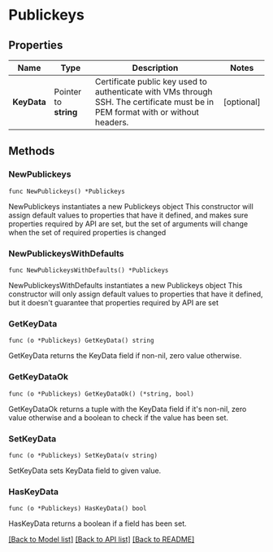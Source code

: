 # Publickeys

## Properties

Name | Type | Description | Notes
------------ | ------------- | ------------- | -------------
**KeyData** | Pointer to **string** | Certificate public key used to authenticate with VMs through SSH. The certificate must be in PEM format with or without headers. | [optional] 

## Methods

### NewPublickeys

`func NewPublickeys() *Publickeys`

NewPublickeys instantiates a new Publickeys object
This constructor will assign default values to properties that have it defined,
and makes sure properties required by API are set, but the set of arguments
will change when the set of required properties is changed

### NewPublickeysWithDefaults

`func NewPublickeysWithDefaults() *Publickeys`

NewPublickeysWithDefaults instantiates a new Publickeys object
This constructor will only assign default values to properties that have it defined,
but it doesn't guarantee that properties required by API are set

### GetKeyData

`func (o *Publickeys) GetKeyData() string`

GetKeyData returns the KeyData field if non-nil, zero value otherwise.

### GetKeyDataOk

`func (o *Publickeys) GetKeyDataOk() (*string, bool)`

GetKeyDataOk returns a tuple with the KeyData field if it's non-nil, zero value otherwise
and a boolean to check if the value has been set.

### SetKeyData

`func (o *Publickeys) SetKeyData(v string)`

SetKeyData sets KeyData field to given value.

### HasKeyData

`func (o *Publickeys) HasKeyData() bool`

HasKeyData returns a boolean if a field has been set.


[[Back to Model list]](../README.md#documentation-for-models) [[Back to API list]](../README.md#documentation-for-api-endpoints) [[Back to README]](../README.md)



